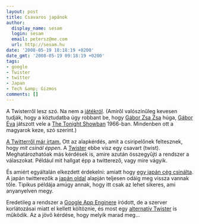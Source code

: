 ```yaml
---
layout: post
title: Csavaros japánok
author:
  display_name: sesam
  login: sesam
  email: petersz@me.com
  url: http://sesam.hu
date: '2008-05-19 18:18:19 +0200'
date_gmt: '2008-05-19 09:18:19 +0200'
tags:
- google
- Twister
- twitter
- Japan
- Tech &amp; Gizmos
comments: []
---
```


A Twisterről lesz szó. Na nem a [játékról](http://en.wikipedia.org/wiki/Twister_%28game%29). (Amiről valószínűleg kevesen tudják, hogy a köztudatba úgy robbant be, hogy [Gábor Zsa Zsa](http://en.wikipedia.org/wiki/Zsa_Zsa_Gabor) húga, [Gábor Éva](http://en.wikipedia.org/wiki/Eva_Gabor) játszott vele a [The Tonight Showban](http://en.wikipedia.org/wiki/The_Tonight_Show_Starring_Johnny_Carson) 1966-ban. Mindenben ott a magyarok keze, szó szerint.)

[A Twitterről már írtam.](http://sesam.hu/2008/01/21/csipcsirip) Ott az alapkérdés, amit a csiripelőnek feltesznek, hogy _mit csinál éppen_. A [Twister](http://twisternow.com) ebbe visz egy csavart (twist). Meghatározhatóak más kérdések is, amire azután összegyűjti a rendszer a válaszokat. Például mit hallgat épp a twitterező, vagy mire vágyik.

És amiért egyáltalán elkezdett érdekelni: amiatt hogy [egy japán cég csinálta](http://twisternow.com/help/aboutus). A japán twitterezők a [japán oldal](http://jp.twisternow.com) alapján teljesen odáig meg vissza vannak tőle. Tipikus példája amúgy annak, hogy itt csak az lehet sikeres, ami anyanyelven megy.

Eredetileg a rendszer a [Google App Enginere](http://code.google.com/appengine) íródott, de a szerver korlátozásai miatt el kellett költöznie, és most egy [alternatív Twister](http://twisternow.net) is működik. Az a jövő kérdése, hogy melyik marad meg...
